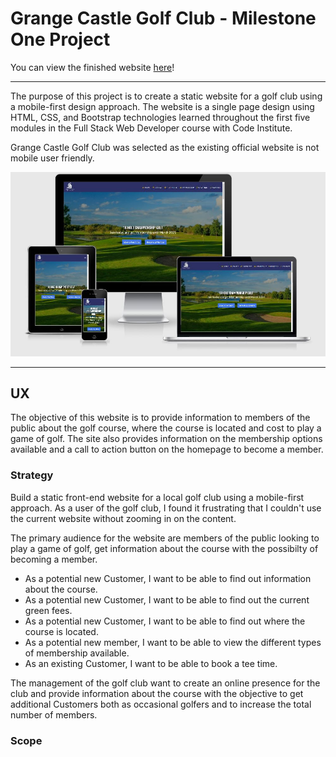 # Grange Castle Golf Club - Milestone One Project

You can view the finished website [here](https://lawlessxd.github.io/golf-club/index.html)!

***

The purpose of this project is to create a static website for a golf club using a mobile-first design approach. The website is a single page design using HTML, CSS, and Bootstrap technologies learned throughout the first five modules in the Full Stack Web Developer course with Code Institute.

Grange Castle Golf Club was selected as the existing official website is not mobile user friendly.  

![Am I Responsive Image](https://github.com/LawlessXD/golf-club/blob/master/assets/images/AmIResponsive.JPG "Am I Responsive")

***

## UX

The objective of this website is to provide information to members of the public about the golf course, where the course is located and cost to play a game of golf. The site also provides information on the membership options available and a call to action button on the homepage to become a member.

### Strategy

Build a static front-end website for a local golf club using a mobile-first approach. As a user of the golf club, I found it frustrating that I couldn't use the current website without zooming in on the content. 

The primary audience for the website are members of the public looking to play a game of golf, get information about the course with the possibilty of becoming a member. 
- As a potential new Customer, I want to be able to find out information about the course.
- As a potential new Customer, I want to be able to find out the current green fees.
- As a potential new Customer, I want to be able to find out where the course is located.
- As a potential new member, I want to be able to view the different types of membership available.
- As an existing Customer, I want to be able to book a tee time.

The management of the golf club want to create an online presence for the club and provide information about the course with the objective to get additional Customers both as occasional golfers and to increase the total number of members.  

### Scope

